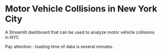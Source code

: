 # Motor Vehicle Collisions in New York City
A Streamlit dashboard that can be used to analyze motor vehicle collisions in NYC

Pay attention : loading time of data is several minutes.
